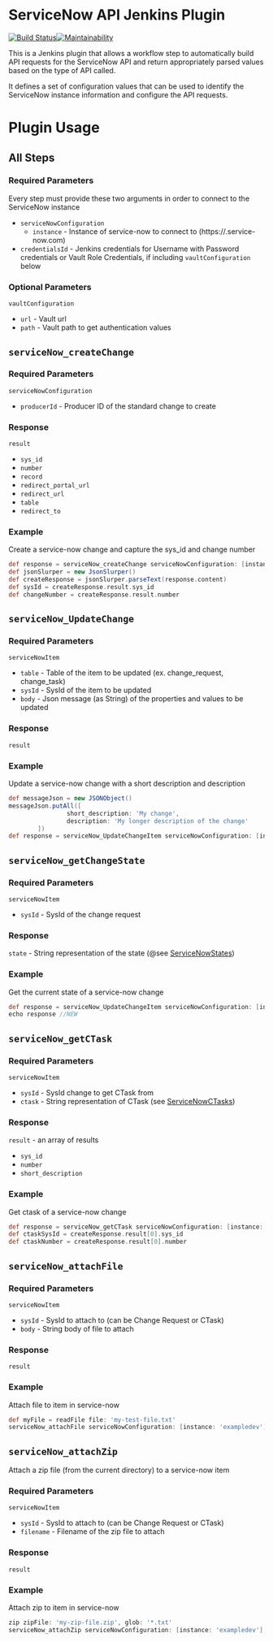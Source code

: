 # ServiceNow API Jenkins Plugin

[![Build Status](https://ci.jenkins.io/buildStatus/icon?job=Plugins/service-now-plugin/master)](https://ci.jenkins.io/job/Plugins/job/service-now-plugin/job/master/)[![Maintainability](https://api.codeclimate.com/v1/badges/2e3da6a8c0e1260ce7fb/maintainability)](https://codeclimate.com/github/jenkinsci/service-now-plugin/maintainability)

This is a Jenkins plugin that allows a workflow step
to automatically build API requests for the ServiceNow API and return appropriately parsed
values based on the type of API called.

It defines a set of configuration values that can be used to identify the ServiceNow instance
information and configure the API requests.

# Plugin Usage

## All Steps

### Required Parameters

Every step must provide these two arguments in order to connect to the ServiceNow instance

* `serviceNowConfiguration`
  * `instance` - Instance of service-now to connect to (https://<instance>.service-now.com)
* `credentialsId` - Jenkins credentials for Username with Password credentials or Vault Role Credentials, if including `vaultConfiguration` below

### Optional Parameters

`vaultConfiguration`
* `url` - Vault url
* `path` - Vault path to get authentication values

## `serviceNow_createChange`

### Required Parameters

`serviceNowConfiguration`
* `producerId` - Producer ID of the standard change to create


### Response

`result`
* `sys_id`
* `number`
* `record`
* `redirect_portal_url`
* `redirect_url`
* `table`
* `redirect_to`

### Example
Create a service-now change and capture the sys_id and change number
```groovy
def response = serviceNow_createChange serviceNowConfiguration: [instance: 'exampledev', producerId: 'ls98y3khifs8oih3kjshihksjd'], credentialsId: 'jenkins-vault', vaultConfiguration: [url: 'https://vault.example.com:8200', path: 'secret/for/service_now/']
def jsonSlurper = new JsonSlurper()
def createResponse = jsonSlurper.parseText(response.content)
def sysId = createResponse.result.sys_id
def changeNumber = createResponse.result.number
```

## `serviceNow_UpdateChange`

### Required Parameters

`serviceNowItem`
* `table` - Table of the item to be updated (ex. change_request, change_task)
* `sysId` - SysId of the item to be updated
* `body` - Json message (as String) of the properties and values to be updated

### Response

`result`

### Example
Update a service-now change with a short description and description
```groovy
def messageJson = new JSONObject()
messageJson.putAll([
                short_description: 'My change',
                description: 'My longer description of the change'
        ])
def response = serviceNow_UpdateChangeItem serviceNowConfiguration: [instance: 'exampledev'], credentialsId: 'jenkins-vault', serviceNowItem: [table: 'change_request', sysId: 'adg98y29thukwfd97ihu23', body: messageJson.toString()], vaultConfiguration: [url: 'https://vault.example.com:8200', path: 'secret/for/service_now/']

```

## `serviceNow_getChangeState`

### Required Parameters

`serviceNowItem`
* `sysId` - SysId of the change request

### Response

`state` - String representation of the state (@see [ServiceNowStates](src/main/java/org/jenkinsci/plugins/servicenow/util/ServiceNowStates.java))

### Example
Get the current state of a service-now change
```groovy
def response = serviceNow_UpdateChangeItem serviceNowConfiguration: [instance: 'exampledev'], credentialsId: 'jenkins-vault', serviceNowItem: [sysId: 'adg98y29thukwfd97ihu23'], vaultConfiguration: [url: 'https://vault.example.com:8200', path: 'secret/for/service_now/']
echo response //NEW
```

## `serviceNow_getCTask`

### Required Parameters

`serviceNowItem`
* `sysId` - SysId change to get CTask from
* `ctask` - String representation of CTask (see [ServiceNowCTasks](src/main/java/org/jenkinsci/plugins/servicenow/util/ServiceNowCTasks.java))

### Response

`result` - an array of results
* `sys_id`
* `number`
* `short_description`

### Example
Get ctask of a service-now change
```groovy
def response = serviceNow_getCTask serviceNowConfiguration: [instance: 'exampledev'], credentialsId: 'jenkins-vault', serviceNowItem: [sysId: 'agsdh0wehosid9723h30h', ctask: 'UAT_TESTING'], vaultConfiguration: [url: 'https://vault.example.com:8200', path: 'secret/for/service_now/']
def ctaskSysId = createResponse.result[0].sys_id
def ctaskNumber = createResponse.result[0].number
```

## `serviceNow_attachFile`

### Required Parameters

`serviceNowItem`
* `sysId` - SysId to attach to (can be Change Request or CTask)
* `body` - String body of file to attach

### Response

`result`

### Example
Attach file to item in service-now
```groovy
def myFile = readFile file: 'my-test-file.txt'
serviceNow_attachFile serviceNowConfiguration: [instance: 'exampledev'], credentialsId: 'jenkins-vault', serviceNowItem: [sysId: 'agsdh0wehosid9723h30h', body: myFile], vaultConfiguration: [url: 'https://vault.example.com:8200', path: 'secret/for/service_now/']
```

## `serviceNow_attachZip`

Attach a zip file (from the current directory) to a service-now item

### Required Parameters

`serviceNowItem`
* `sysId` - SysId to attach to (can be Change Request or CTask)
* `filename` - Filename of the zip file to attach

### Response

`result`

### Example
Attach zip to item in service-now
```groovy
zip zipFile: 'my-zip-file.zip', glob: '*.txt'
serviceNow_attachZip serviceNowConfiguration: [instance: 'exampledev'], credentialsId: 'jenkins-vault', serviceNowItem: [sysId: 'agsdh0wehosid9723h30h', filename: 'my-zip-file.zip'], vaultConfiguration: [url: 'https://vault.example.com:8200', path: 'secret/for/service_now/']
```

